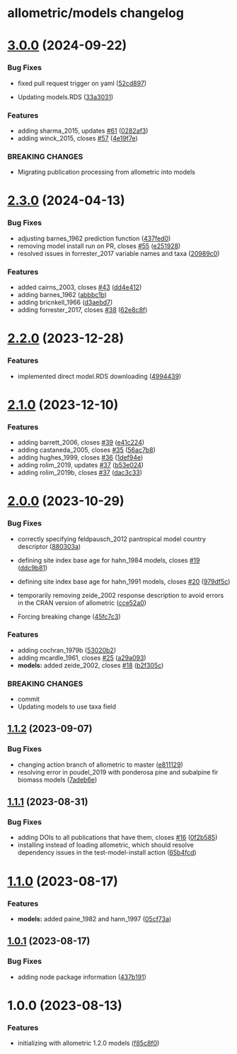 # allometric/models changelog

# [3.0.0](https://github.com/allometric/models/compare/v2.3.0...v3.0.0) (2024-09-22)


### Bug Fixes

* fixed pull request trigger on yaml ([52cd897](https://github.com/allometric/models/commit/52cd89733c8db997cd919bd7f240e6206921d5f4))


* Updating models.RDS ([33a3031](https://github.com/allometric/models/commit/33a303113ce0afb4c117d0fa9bce510ef9290fcc))


### Features

* adding sharma_2015, updates [#61](https://github.com/allometric/models/issues/61) ([0282af3](https://github.com/allometric/models/commit/0282af3c2dd34a959fcb2d24e7a27f49a85eaf20))
* adding winck_2015, closes [#57](https://github.com/allometric/models/issues/57) ([4e19f7e](https://github.com/allometric/models/commit/4e19f7e8d5a83ecd04ef0853fffe3718e0501a6e))


### BREAKING CHANGES

* Migrating publication processing from allometric into
models

# [2.3.0](https://github.com/allometric/models/compare/v2.2.0...v2.3.0) (2024-04-13)


### Bug Fixes

* adjusting barnes_1962 prediction function ([437fed0](https://github.com/allometric/models/commit/437fed053a2405a94e0b8630f7576a4486fd9e8e))
* removing model install run on PR, closes [#55](https://github.com/allometric/models/issues/55) ([e251928](https://github.com/allometric/models/commit/e2519283b7d4c5fc69fc0a2e00913c9ad2822ce2))
* resolved issues in forrester_2017 variable names and taxa ([20989c0](https://github.com/allometric/models/commit/20989c0faa4e197907f1ff3e33905221651d3469))


### Features

* added cairns_2003, closes [#43](https://github.com/allometric/models/issues/43) ([dd4e412](https://github.com/allometric/models/commit/dd4e4128fc8fa6b9dfe2c8bcaa3e0eeb688b0a46))
* adding barnes_1962 ([abbbc1b](https://github.com/allometric/models/commit/abbbc1b7c3c062d13fd8ed673ad235d0d425313f))
* adding bricnkell_1966 ([d3aebd7](https://github.com/allometric/models/commit/d3aebd7e83b055ea7a951bf8e4dd1534c4cf9253))
* adding forrester_2017, closes [#38](https://github.com/allometric/models/issues/38) ([62e8c8f](https://github.com/allometric/models/commit/62e8c8f1d8240f6cb2653d3c5673c49c4923c522))

# [2.2.0](https://github.com/allometric/models/compare/v2.1.0...v2.2.0) (2023-12-28)


### Features

* implemented direct model.RDS downloading ([4994439](https://github.com/allometric/models/commit/49944390b3b58eba3312f74c32ba6dddd2c0f2d4))

# [2.1.0](https://github.com/allometric/models/compare/v2.0.0...v2.1.0) (2023-12-10)


### Features

* adding barrett_2006, closes [#39](https://github.com/allometric/models/issues/39) ([e41c224](https://github.com/allometric/models/commit/e41c224096f556185a4fb121f906eaf9dbd9600a))
* adding castaneda_2005, closes [#35](https://github.com/allometric/models/issues/35) ([56ac7b8](https://github.com/allometric/models/commit/56ac7b875a6a092bdaa12dac6d4c60f11399640f))
* adding hughes_1999, closes [#36](https://github.com/allometric/models/issues/36) ([1def94e](https://github.com/allometric/models/commit/1def94ec70f68b4f567352666d2771e27a18a51d))
* adding rolim_2019, updates [#37](https://github.com/allometric/models/issues/37) ([b53e024](https://github.com/allometric/models/commit/b53e024e75cd1d16fc3b28ad5e040b618b3d6ed3))
* adding rolim_2019b, closes [#37](https://github.com/allometric/models/issues/37) ([dac3c33](https://github.com/allometric/models/commit/dac3c33692607d71bd3d13ba7d07055f6ced2600))

# [2.0.0](https://github.com/allometric/models/compare/v1.1.2...v2.0.0) (2023-10-29)


### Bug Fixes

* correctly specifying feldpausch_2012 pantropical model country descriptor ([880303a](https://github.com/allometric/models/commit/880303a0c5ac27216b90874f824ae8ad7b19d252))
* defining site index base age for hahn_1984 models, closes [#19](https://github.com/allometric/models/issues/19) ([ddc9b81](https://github.com/allometric/models/commit/ddc9b81ccb39cd5c247fe7eb7866674e33de299e))
* defining site index base age for hahn_1991 models, closes [#20](https://github.com/allometric/models/issues/20) ([979df5c](https://github.com/allometric/models/commit/979df5c854599e8980e1aeae905ce83abf1812c7))
* temporarily removing zeide_2002 response description to avoid errors in the CRAN version of allometric ([cce52a0](https://github.com/allometric/models/commit/cce52a0317ae74fd524358691df89fa431945a02))


* Forcing breaking change ([45fc7c3](https://github.com/allometric/models/commit/45fc7c3e65f0d548b52c23796cc4638f21a5b1b7))


### Features

* adding cochran_1979b ([53020b2](https://github.com/allometric/models/commit/53020b2ed644787e4d1aeb512d104419123c89ca))
* adding mcardle_1961, closes [#25](https://github.com/allometric/models/issues/25) ([a29a093](https://github.com/allometric/models/commit/a29a0932064c032aee6d299d873ccc7b8cd0da0a))
* **models:** added zeide_2002, closes [#18](https://github.com/allometric/models/issues/18) ([b2f305c](https://github.com/allometric/models/commit/b2f305cd1d6f42a395c7e1c0c0abc2085b9ade6c))


### BREAKING CHANGES

* commit
* Updating models to use taxa field

## [1.1.2](https://github.com/allometric/models/compare/v1.1.1...v1.1.2) (2023-09-07)


### Bug Fixes

* changing action branch of allometric to master ([e811129](https://github.com/allometric/models/commit/e8111290910d3860e5fba77ae7229c66ecab30a0))
* resolving error in poudel_2019 with ponderosa pine and subalpine fir biomass models ([7adeb6e](https://github.com/allometric/models/commit/7adeb6e77b7840432f434938ed74812933b93039))

## [1.1.1](https://github.com/allometric/models/compare/v1.1.0...v1.1.1) (2023-08-31)


### Bug Fixes

* adding DOIs to all publications that have them, closes [#16](https://github.com/allometric/models/issues/16) ([0f2b585](https://github.com/allometric/models/commit/0f2b585e0d0afb996dd61f9af0727a0f97f495bc))
* installing instead of loading allometric, which should resolve dependency issues in the test-model-install action ([65b4fcd](https://github.com/allometric/models/commit/65b4fcd42217b9c953c7e5965eda4cc8c4c96334))

# [1.1.0](https://github.com/allometric/models/compare/v1.0.1...v1.1.0) (2023-08-17)


### Features

* **models:** added paine_1982 and hann_1997 ([05cf73a](https://github.com/allometric/models/commit/05cf73a2ade1e7c6a10fee4357e005627cad3a00))

## [1.0.1](https://github.com/allometric/models/compare/v1.0.0...v1.0.1) (2023-08-17)


### Bug Fixes

* adding node package information ([437b191](https://github.com/allometric/models/commit/437b1918687e59fd1362a5b88967d4549ae50b5a))

# 1.0.0 (2023-08-13)


### Features

* initializing with allometric 1.2.0 models ([f85c8f0](https://github.com/allometric/models/commit/f85c8f017308bb5ee991fe0ba21df4b7a124cfad))
